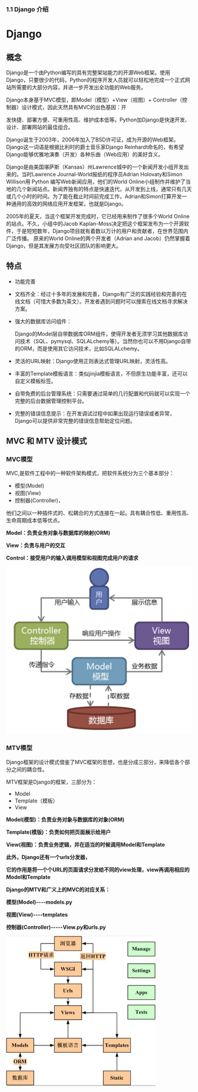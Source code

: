 ### 1.1 Django 介绍





# **Django**

## **概念**

Django是一个由Python编写的具有完整架站能力的开源Web框架。使用Django，只要很少的代码，Python的程序开发人员就可以轻松地完成一个正式网站所需要的大部分内容，并进一步开发出全功能的Web服务。

Django本身基于MVC模型，即Model（模型）+View（视图）+ Controller（控制器）设计模式，因此天然具有MVC的出色基因：开



发快捷、部署方便、可重用性高、维护成本低等。Python加Django是快速开发、设计、部署网站的最佳组合。

Django诞生于2003年，2006年加入了BSD许可证，成为开源的Web框架。Django这一词语是根据比利时的爵士音乐家Django Reinhardt命名的，有希望Django能够优雅地演奏（开发）各种乐曲（Web应用）的美好含义。

Django是由美国堪萨斯（Kansas）州Lawrence城中的一个新闻开发小组开发出来的。当时Lawrence Journal-World报纸的程序员Adrian Holovaty和Simon Willison用 Python 编写Web新闻应用，他们的World Online小组制作并维护了当地的几个新闻站点。新闻界独有的特点是快速迭代，从开发到上线，通常只有几天或几个小时的时间。为了能在截止时间前完成工作，Adrian和Simon打算开发一种通用的高效的网络应用开发框架，也就是Django。

2005年的夏天，当这个框架开发完成时，它已经用来制作了很多个World Online的站点。不久，小组中的Jacob Kaplan-Moss决定把这个框架发布为一个开源软件，于是短短数年，Django项目就有着数以万计的用户和贡献者，在世界范围内广泛传播。 原来的World Online的两个开发者（Adrian and Jacob）仍然掌握着Django，但是其发展方向受社区团队的影响更大。

## **特点**

- 功能完善

- 文档齐全：经过十多年的发展和完善，Django有广泛的实践经验和完善的在线文档（可惜大多数为英文）。开发者遇到问题时可以搜索在线文档寻求解决方案。

- 强大的数据库访问组件：

  

  Django的Model层自带数据库ORM组件，使得开发者无须学习其他数据库访问技术（SQL、pymysql、SQLALchemy等）。当然你也可以不用Django自带的ORM，而是使用其它访问技术，比如SQLALchemy。

- 灵活的URL映射：Django使用正则表达式管理URL映射，灵活性高。

- 丰富的Template模板语言：类似jinjia模板语言，不但原生功能丰富，还可以自定义模板标签。

- 自带免费的后台管理系统：只需要通过简单的几行配置和代码就可以实现一个完整的后台数据管理控制平台。

- 完整的错误信息提示：在开发调试过程中如果出现运行错误或者异常，Django可以提供非常完整的错误信息帮助定位问题。

## **MVC 和 MTV 设计模式**

### **MVC模型**

MVC,是软件工程中的一种软件架构模式，把软件系统分为三个基本部分：

- 模型(Model)
- 视图(View)
- 控制器(Controller)，

他们之间以一种插件式的、松耦合的方式连接在一起。具有耦合性低、重用性高、生命周期成本低等优点。

**Model：负责业务对象与数据库的映射(ORM)**

**View：负责与用户的交互**

**Control：接受用户的输入调用模型和视图完成用户的请求**

![img](图片\2019-08-10-030327.jpg)

### **MTV模型**

Django框架的设计模式借鉴了MVC框架的思想，也是分成三部分，来降低各个部分之间的耦合性。

MTV框架是Django的框架，三部分为：

- Model
- Template（模板）
- View

**Model(模型)：负责业务对象与数据库的对象(ORM)**

**Template(模版)：负责如何把页面展示给用户**

**View(视图)：负责业务逻辑，并在适当的时候调用Model和Template**

**此外，Django还有一个urls分发器，**

**它的作用是将一个个URL的页面请求分发给不同的view处理，view再调用相应的Model和Template**

**Django的MTV和广义上的MVC的对应关系：**

**模型(Model)----models.py**



**视图(View)----templates**



**控制器(Controller)-----View.py和urls.py**

![img](图片\2019-08-10-030400.jpg)